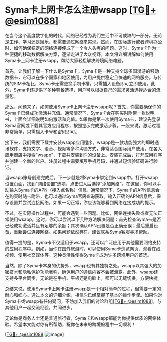 # Syma卡上网卡怎么注册wsapp [[TG💪+ @esim1088](https://t.me/s/esim1088)]

在当今这个高度数字化的时代，网络已经成为我们生活中不可或缺的一部分。无论是工作、学习还是娱乐，都需要通过网络来实现。然而，在国际旅行或者跨境办公时，如何确保稳定的网络连接便成了一个令人头疼的问题。这时，Syma卡作为一种便捷的移动数据解决方案，逐渐走进了大众视野。本文将详细讲解如何使用Syma卡上网卡注册wsapp，帮助大家轻松解决跨境网络难题。

首先，让我们了解一下什么是Syma卡。Syma卡是一种支持全球多国漫游的移动数据卡，它可以在多个国家和地区使用，为用户提供稳定且快速的网络服务。与传统的SIM卡相比，Syma卡无需更换手机卡槽，只需插入设备即可立即使用。此外，Syma卡还提供了多种套餐选择，用户可以根据自己的需求灵活选择适合的流量包。

那么，问题来了，如何使用Syma卡上网卡注册wsapp呢？首先，你需要确保你的Syma卡已经成功激活并充值。通常情况下，Syma卡会在购买时附带一张说明书，上面会详细说明如何激活和充值。如果你是第一次使用Syma卡，建议先登录Syma官网或下载其官方应用程序，按照提示完成激活步骤。一般来说，激活过程非常简单，只需输入卡号和密码即可。

接下来，我们需要下载并安装wsapp应用程序。wsapp是一款功能强大的即时通讯软件，支持文字、语音、视频等多种沟通方式，非常适合国际用户使用。在各大应用商店中搜索“wsapp”，下载并安装到你的设备上。安装完成后，打开应用程序并创建一个新的账户。注册过程中需要填写手机号码，并通过短信验证码进行验证。

当wsapp账号创建完成后，下一步就是将Syma卡绑定到wsapp中。打开wsapp设置页面，找到“网络设置”选项，点击进入后选择“添加网络”。在这里，你可以手动输入Syma卡的APN（接入点名称）信息。通常情况下，Syma卡的APN信息会在购买时随卡附带，也可以通过Syma官网查询获取。输入正确的APN信息后，保存设置并尝试连接网络。如果一切正常，你应该能够看到网络连接成功的提示。

不过，在实际操作过程中，可能会遇到一些问题。比如，网络连接失败或者无法正常使用wsapp。这时，你可以尝试以下几种方法解决问题：首先检查Syma卡是否已经成功激活并且有足够的余额；其次确认APN设置是否正确无误；最后重启设备，重新尝试连接网络。如果问题依然存在，建议联系Syma客服寻求帮助。

值得一提的是，Syma卡不仅适用于wsapp，还可以广泛应用于其他需要网络支持的应用程序中。例如，当你在国外旅游时，可以使用Syma卡浏览网页、观看在线视频、使用社交媒体等。这种灵活性使得Syma卡成为许多跨境用户的首选。

当然，除了Syma卡本身的优势外，wsapp也有其独特之处。wsapp以其强大的加密技术和隐私保护功能著称，确保用户的通信内容不会被泄露。此外，wsapp还支持多平台同步，无论是在手机、平板还是电脑上，都可以无缝切换，方便快捷。

总结来说，使用Syma卡上网卡注册wsapp是一个相对简单的过程，但需要一定的耐心和细心。通过本文的详细介绍，相信你已经掌握了基本的操作步骤。如果你对Syma卡或wsapp有任何疑问，不妨加入我们的讨论群组[[TG💪+ @esim1088](https://t.me/s/esim1088)]，与其他用户一起交流经验，共同进步。

无论你是商务人士还是普通旅行者，Syma卡和wsapp都能为你提供优质的网络体验。希望本文能对你有所帮助，祝你在未来的跨境旅程中一切顺利！

[[TG💪+ @esim1088](https://t.me/s/esim1088) ![Image](https://i.postimg.cc/4NQfJmqS/Snipaste-2025-05-13-00-14-12.png)]